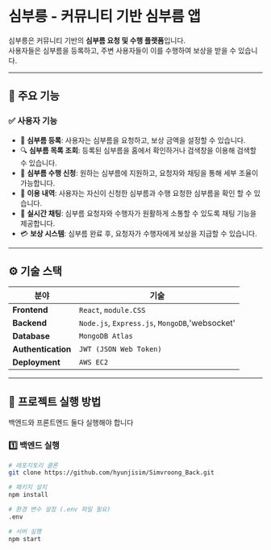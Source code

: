 # 심부릉 - 커뮤니티 기반 심부름 앱
심부릉은 커뮤니티 기반의 **심부름 요청 및 수행 플랫폼**입니다.  
사용자들은 심부름을 등록하고, 주변 사용자들이 이를 수행하여 보상을 받을 수 있습니다.

---

## 📌 주요 기능
### ✅ **사용자 기능**
- 📝 **심부름 등록**: 사용자는 심부름을 요청하고, 보상 금액을 설정할 수 있습니다.
- 🔍 **심부름 목록 조회**: 등록된 심부름을 홈에서 확인하거나 검색창을 이용해 검색할 수 있습니다.
- 🤝 **심부름 수행 신청**: 원하는 심부름에 지원하고, 요청자와 채팅을 통해 세부 조율이 가능합니다.
- 🧾 **이용 내역**: 사용자는 자신이 신청한 심부름과 수행 요청한 심부름을 확인 할 수 있습니다.
- 💬 **실시간 채팅**: 심부름 요청자와 수행자가 원활하게 소통할 수 있도록 채팅 기능을 제공합니다.
- 💳 **보상 시스템**: 심부름 완료 후, 요청자가 수행자에게 보상을 지급할 수 있습니다.

---

## ⚙️ 기술 스택

| 분야        | 기술 |
|------------|------------------------------------------------------|
| **Frontend** | `React`, `module.CSS` |
| **Backend**  | `Node.js`, `Express.js`, `MongoDB`,'websocket' |
| **Database** | `MongoDB Atlas` |
| **Authentication** | `JWT (JSON Web Token)` |
| **Deployment** | `AWS EC2`|

---

## 🚀 프로젝트 실행 방법
백엔드와 프론트엔드 둘다 실행해야 합니다

### 1️⃣ **백엔드 실행**
```bash
# 레포지토리 클론
git clone https://github.com/hyunjisim/Simvroong_Back.git

# 패키지 설치
npm install

# 환경 변수 설정 (.env 파일 필요)
.env

# 서버 실행
npm start

